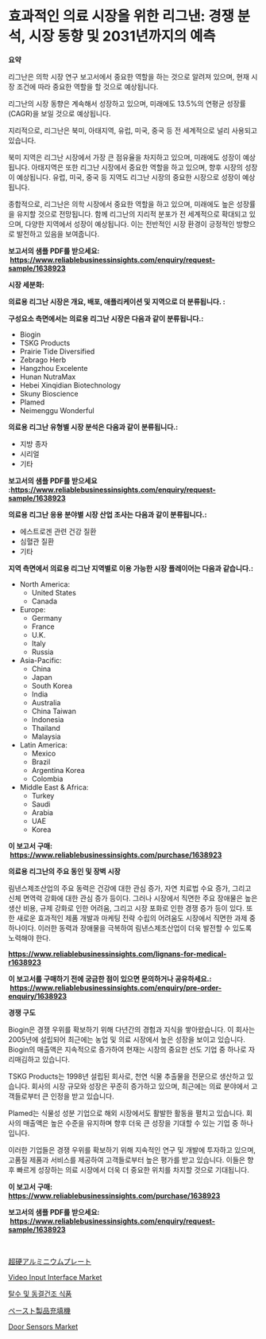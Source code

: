 <p><h1>효과적인 의료 시장을 위한 리그낸: 경쟁 분석, 시장 동향 및 2031년까지의 예측</h1></p><p><strong>요약</strong></p>
<p><p>리그난은 의학 시장 연구 보고서에서 중요한 역할을 하는 것으로 알려져 있으며, 현재 시장 조건에 따라 중요한 역할을 할 것으로 예상됩니다. </p><p>리그난의 시장 동향은 계속해서 성장하고 있으며, 미래에도 13.5%의 연평균 성장률(CAGR)을 보일 것으로 예상됩니다. </p><p>지리적으로, 리그난은 북미, 아태지역, 유럽, 미국, 중국 등 전 세계적으로 널리 사용되고 있습니다. </p><p>북미 지역은 리그난 시장에서 가장 큰 점유율을 차지하고 있으며, 미래에도 성장이 예상됩니다. 아태지역은 또한 리그난 시장에서 중요한 역할을 하고 있으며, 향후 시장의 성장이 예상됩니다. 유럽, 미국, 중국 등 지역도 리그난 시장의 중요한 시장으로 성장이 예상됩니다.</p><p>종합적으로, 리그난은 의학 시장에서 중요한 역할을 하고 있으며, 미래에도 높은 성장률을 유지할 것으로 전망됩니다. 함께 리그난의 지리적 분포가 전 세계적으로 확대되고 있으며, 다양한 지역에서 성장이 예상됩니다. 이는 전반적인 시장 환경이 긍정적인 방향으로 발전하고 있음을 보여줍니다.</p></p>
<p><strong>보고서의 샘플 PDF를 받으세요: &nbsp;<a href="https://www.reliablebusinessinsights.com/enquiry/request-sample/1638923">https://www.reliablebusinessinsights.com/enquiry/request-sample/1638923</a></strong></p>
<p><strong>시장 세분화:</strong></p>
<p><strong> 의료용 리그난 시장은 개요, 배포, 애플리케이션 및 지역으로 더 분류됩니다. :</strong></p>
<p><strong>구성요소 측면에서는 의료용 리그난 시장은 다음과 같이 분류됩니다.:</strong></p>
<p><ul><li>Biogin</li><li>TSKG Products</li><li>Prairie Tide Diversified</li><li>Zebrago Herb</li><li>Hangzhou Excelente</li><li>Hunan NutraMax</li><li>Hebei Xinqidian Biotechnology</li><li>Skuny Bioscience</li><li>Plamed</li><li>Neimenggu Wonderful</li></ul></p>
<p><strong> 의료용 리그난 유형별 시장 분석은 다음과 같이 분류됩니다.:</strong></p>
<p><ul><li>지방 종자</li><li>시리얼</li><li>기타</li></ul></p>
<p><strong>보고서의 샘플 PDF를 받으세요 :<a href="https://www.reliablebusinessinsights.com/enquiry/request-sample/1638923">https://www.reliablebusinessinsights.com/enquiry/request-sample/1638923</a></strong></p>
<p><strong> 의료용 리그난 응용 분야별 시장 산업 조사는 다음과 같이 분류됩니다.:</strong></p>
<p><ul><li>에스트로겐 관련 건강 질환</li><li>심혈관 질환</li><li>기타</li></ul></p>
<p><strong>지역 측면에서 의료용 리그난 지역별로 이용 가능한 시장 플레이어는 다음과 같습니다.:</strong></p>
<p><ul>
    <li>
        North America:
        <ul>
            <li>United States</li>
            <li>Canada</li>
        </ul>
    </li>
    <li>
        Europe:
        <ul>
            <li>Germany</li>
            <li>France</li>
            <li>U.K.</li>
            <li>Italy</li>
            <li>Russia</li>
        </ul>
    </li>
    <li>
        Asia-Pacific:
        <ul>
            <li>China</li>
            <li>Japan</li>
            <li>South Korea</li>
            <li>India</li>
            <li>Australia</li>
            <li>China Taiwan</li>
            <li>Indonesia</li>
            <li>Thailand</li>
            <li>Malaysia</li>
        </ul>
    </li>
    <li>
        Latin America:
        <ul>
            <li>Mexico</li>
            <li>Brazil</li>
            <li>Argentina Korea</li>
            <li>Colombia</li>
        </ul>
    </li>
    <li>
        Middle East & Africa:
        <ul>
            <li>Turkey</li>
            <li>Saudi</li>
            <li>Arabia</li>
            <li>UAE</li>
            <li>Korea</li>
        </ul>
    </li>
    </ul></p>
<p><strong>이 보고서 구매: &nbsp;<a href="https://www.reliablebusinessinsights.com/purchase/1638923">https://www.reliablebusinessinsights.com/purchase/1638923</a></strong></p>
<p><strong>의료용 리그난의 주요 동인 및 장벽 시장</strong></p>
<p><p>림낸스제조산업의 주요 동력은 건강에 대한 관심 증가, 자연 치료법 수요 증가, 그리고 신체 면역력 강화에 대한 관심 증가 등이다. 그러나 시장에서 직면한 주요 장애물은 높은 생산 비용, 규제 강화로 인한 어려움, 그리고 시장 포화로 인한 경쟁 증가 등이 있다. 또한 새로운 효과적인 제품 개발과 마케팅 전략 수립의 어려움도 시장에서 직면한 과제 중 하나이다. 이러한 동력과 장애물을 극복하여 림낸스제조산업이 더욱 발전할 수 있도록 노력해야 한다.</p></p>
<p><strong><a href="https://www.reliablebusinessinsights.com/lignans-for-medical-r1638923">https://www.reliablebusinessinsights.com/lignans-for-medical-r1638923</a></strong></p>
<p><strong>이 보고서를 구매하기 전에 궁금한 점이 있으면 문의하거나 공유하세요.: &nbsp;<a href="https://www.reliablebusinessinsights.com/enquiry/pre-order-enquiry/1638923">https://www.reliablebusinessinsights.com/enquiry/pre-order-enquiry/1638923</a></strong></p>
<p><strong>경쟁 구도</strong></p>
<p><p>Biogin은 경쟁 우위를 확보하기 위해 다년간의 경험과 지식을 쌓아왔습니다. 이 회사는 2005년에 설립되어 최근에는 농업 및 의료 시장에서 높은 성장을 보이고 있습니다. Biogin의 매출액은 지속적으로 증가하여 현재는 시장의 중요한 선도 기업 중 하나로 자리매김하고 있습니다.</p><p>TSKG Products는 1998년 설립된 회사로, 천연 식물 추출물을 전문으로 생산하고 있습니다. 회사의 시장 규모와 성장은 꾸준히 증가하고 있으며, 최근에는 의료 분야에서 고객들로부터 큰 인정을 받고 있습니다.</p><p>Plamed는 식물성 성분 기업으로 해외 시장에서도 활발한 활동을 펼치고 있습니다. 회사의 매출액은 높은 수준을 유지하며 향후 더욱 큰 성장을 기대할 수 있는 기업 중 하나입니다.</p><p>이러한 기업들은 경쟁 우위를 확보하기 위해 지속적인 연구 및 개발에 투자하고 있으며, 고품질 제품과 서비스를 제공하여 고객들로부터 높은 평가를 받고 있습니다. 이들은 향후 빠르게 성장하는 의료 시장에서 더욱 더 중요한 위치를 차지할 것으로 기대됩니다.</p></p>
<p><strong>이 보고서 구매: &nbsp; <a href="https://www.reliablebusinessinsights.com/purchase/1638923">https://www.reliablebusinessinsights.com/purchase/1638923</a></strong></p>
<p><strong>보고서의 샘플 PDF를 받으세요: &nbsp;<a href="https://www.reliablebusinessinsights.com/enquiry/request-sample/1638923">https://www.reliablebusinessinsights.com/enquiry/request-sample/1638923</a></strong><strong></strong></p>
<p>&nbsp;</p>
<p><p><a href="https://github.com/mares423/Market-Research-Report-List-1/blob/main/891704095148.md">超硬アルミニウムプレート</a></p><p><a href="https://issuu.com/reportprime-2/docs/video-input-interface-market-size-2030.pptx">Video Input Interface Market</a></p><p><a href="https://github.com/Penelolack456456/Market-Research-Report-List-1/blob/main/822450086790.md">탈수 및 동결건조 식품</a></p><p><a href="https://github.com/SarahFahey88/Market-Research-Report-List-1/blob/main/879370195147.md">ペースト製品充填機</a></p><p><a href="https://issuu.com/reportprime-2/docs/door-sensors-market-size-2030.pptx">Door Sensors Market</a></p></p>